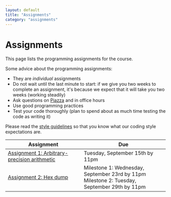 ```yaml
---
layout: default
title: "Assignments"
category: "assignments"
---
```


# Assignments

This page lists the programming assignments for the course.

Some advice about the programming assignments:

* They are *individual* assignments
* Do not wait until the last minute to start: if we give you two weeks to complete an assignment, it's because we expect that it will take you two weeks (working steadily)
* Ask questions on [Piazza](https://piazza.com/jhu/spring2020/601229) and in office hours
* Use good programming practices
* Test your code thoroughly (plan to spend about as much time testing the code as writing it)

Please read the [style guidelines](assign/style.html) so that you know what our coding style expectations are.

Assignment | Due
---------- | ---
[Assignment 1: Arbitrary-precision arithmetic](assign/assign01.html) | Tuesday, September 15th by 11pm
[Assignment 2: Hex dump](assign/assign02.html) | Milestone 1: Wednesday, September 23rd by 11pm<br>Milestone 2: Tuesday, September 29th by 11pm
